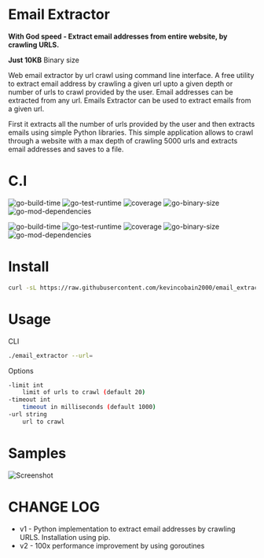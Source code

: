 # Email Extractor

**With God speed - Extract email addresses from entire website, by crawling URLS.**

**Just 10KB** Binary size

Web email extractor by url crawl using command line interface. A free utility to extract email address by crawling a given url upto a given depth or number of urls to crawl provided by the user. Email addresses can be extracted from any url. Emails Extractor can be used to extract emails from a given url.

First it extracts all the number of urls provided by the user and then extracts emails using simple Python libraries. This simple application allows to crawl through a website with a max depth of crawling 5000 urls and extracts email addresses and saves to a file.

# C.I

![go-build-time](https://coveritup.app/badge?org=kevincobain2000&repo=email_extractor&type=go-build-time&branch=master)
![go-test-runtime](https://coveritup.app/badge?org=kevincobain2000&repo=email_extractor&type=go-test-runtime&branch=master)
![coverage](https://coveritup.app/badge?org=kevincobain2000&repo=email_extractor&type=coverage&branch=master)
![go-binary-size](https://coveritup.app/badge?org=kevincobain2000&repo=email_extractor&type=go-binary-size&branch=master)
![go-mod-dependencies](https://coveritup.app/badge?org=kevincobain2000&repo=email_extractor&type=go-mod-dependencies&branch=master)

![go-build-time](https://coveritup.app/chart?org=kevincobain2000&repo=email_extractor&type=go-build-time&output=svg&width=160&height=160&branch=master)
![go-test-runtime](https://coveritup.app/chart?org=kevincobain2000&repo=email_extractor&type=go-test-runtime&output=svg&width=160&height=160&branch=master)
![coverage](https://coveritup.app/chart?org=kevincobain2000&repo=email_extractor&type=coverage&output=svg&width=160&height=160&branch=master)
![go-binary-size](https://coveritup.app/chart?org=kevincobain2000&repo=email_extractor&type=go-binary-size&output=svg&width=160&height=160&branch=master)
![go-mod-dependencies](https://coveritup.app/chart?org=kevincobain2000&repo=email_extractor&type=go-mod-dependencies&output=svg&width=160&height=160&branch=master)


# Install

```sh
curl -sL https://raw.githubusercontent.com/kevincobain2000/email_extractor/master/install.sh | sh
```


# Usage

CLI

```sh
./email_extractor --url=
```

Options

```sh
-limit int
    limit of urls to crawl (default 20)
-timeout int
    timeout in milliseconds (default 1000)
-url string
    url to crawl
```

# Samples

![Screenshot](https://imgur.com/EDKlBIh.png)

# CHANGE LOG

- v1 - Python implementation to extract email addresses by crawling URLS. Installation using pip.
- v2 - 100x performance improvement by using goroutines